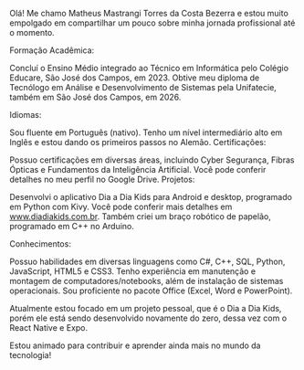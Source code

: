 Olá! Me chamo Matheus Mastrangi Torres da Costa Bezerra e estou muito empolgado em compartilhar um pouco sobre minha jornada profissional até o momento.

Formação Acadêmica:

Concluí o Ensino Médio integrado ao Técnico em Informática pelo Colégio Educare, São José dos Campos, em 2023.
Obtive meu diploma de Tecnólogo em Análise e Desenvolvimento de Sistemas pela Unifatecie, também em São José dos Campos, em 2026.

Idiomas:

Sou fluente em Português (nativo).
Tenho um nível intermediário alto em Inglês e estou dando os primeiros passos no Alemão.
Certificações:

Possuo certificações em diversas áreas, incluindo Cyber Segurança, Fibras Ópticas e Fundamentos da Inteligência Artificial. Você pode conferir detalhes no meu perfil no Google Drive.
Projetos:

Desenvolvi o aplicativo Dia a Dia Kids para Android e desktop, programado em Python com Kivy. Você pode conferir mais detalhes em www.diadiakids.com.br.
Também criei um braço robótico de papelão, programado em C++ no Arduino.

Conhecimentos:

Possuo habilidades em diversas linguagens como C#, C++, SQL, Python, JavaScript, HTML5 e CSS3.
Tenho experiência em manutenção e montagem de computadores/notebooks, além de instalação de sistemas operacionais.
Sou proficiente no pacote Office (Excel, Word e PowerPoint).

Atualmente estou focado em um projeto pessoal, que é o Dia a Dia Kids, porém ele está sendo desenvolvido novamente do zero, dessa vez com o React Native e Expo.

Estou animado para contribuir e aprender ainda mais no mundo da tecnologia!
